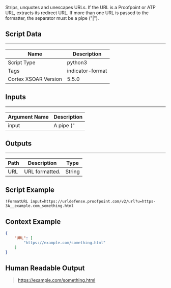Strips, unquotes and unescapes URLs. If the URL is a Proofpoint or ATP URL, extracts its redirect URL.
If more than one URL is passed to the formatter, the separator must be a pipe ("|").

## Script Data

---

| **Name** | **Description** |
| --- | --- |
| Script Type | python3 |
| Tags | indicator-format |
| Cortex XSOAR Version | 5.5.0 |

## Inputs

---

| **Argument Name** | **Description** |
| --- | --- |
| input | A pipe ("|") separated list of URL inputs. |

## Outputs

---

| **Path** | **Description** | **Type** |
| --- | --- | --- |
| URL | URL formatted. | String |


## Script Example

```!FormatURL input=https://urldefense.proofpoint.com/v2/url?u=https-3A__example.com_something.html```

## Context Example

```json
{
    "URL": [
        "https://example.com/something.html"
    ]
}
```

## Human Readable Output

>https://example.com/something.html
